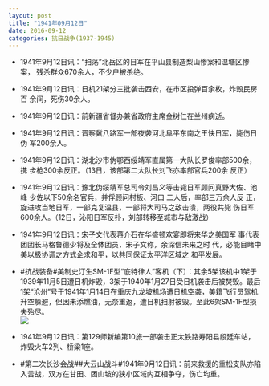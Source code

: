 ```yaml
---
layout: post
title: "1941年09月12日"
date: 2016-09-12
categories: 抗日战争(1937-1945)
---
```


<meta name="referrer" content="no-referrer" />

- 1941年9月12日讯：“扫荡”北岳区的日军在平山县制造梨山惨案和温塘区惨案， 残杀群众670余人，不少户被杀绝。 

- 1941年9月12日讯：日机21架分三批袭击西安，在市区投弹百余枚，炸毁民房百 余间，死伤30余人。 

- 1941年9月12日讯：前新疆省督办兼省政府主席金树仁在兰州病逝。 

- 1941年9月12日讯：晋察冀八路军一部夜袭河北阜平东南之王快日军，毙伤日伪 军200余人。 

- 1941年9月12日讯：湖北沙市伪鄂西绥靖军直属第一大队长罗俊率部500余，携 步枪300余反正。（13日，该部第二大队长刘飞亦率部官兵200余 反正） 

- 1941年9月12日讯：豫北伪绥靖军总司令刘昌义等击毙日军顾问真野大佐、池峰 少佐以下50余名官兵，并俘顾问村板、河口 二人后，率部三万余人反 正，旋进攻当地日军，一部克复温县，一部将大司马之敌击溃，两役共毙 伤日军600余人。（12日，沁阳日军反扑，刘部转移至城市与敌激战） 

- 1941年9月12日讯：宋子文代表蒋介石在华盛顿欢宴即将来华之美国军 事代表团团长马格鲁德少将及全体团员，宋子文称，余深信未来之时 代，必能目睹中美以极协调之方式企求和平，以共同保证太平洋区域之 和平发展。 

- #抗战装备#美制史汀生SM-1F型“底特律人”客机（下）：其余5架该机中1架于1939年11月5日遭日机炸毀，3架于1940年1月27日受日机袭击后被焚毁。最后1架“沧州”号于1941年1月14日在重庆九龙坡机场遭日机空袭，美籍飞行员驾机升空躲避，但因未添燃油，无奈重返，遭日机扫射被毁。至此6架SM-1F型损失殆尽。 <br/><img src="https://ww2.sinaimg.cn/large/aca367d8jw1f7qkmc4vflj20b40p0n1b.jpg" />

- 1941年9月12日讯：第129师新编第10旅一部袭击正太铁路寿阳县段廷车站，炸毁火车2列、桥梁1座。 

- #第二次长沙会战##大云山战斗#1941年9月12日讯：前来救援的重松支队亦陷入苦战，双方在甘田、团山坡的狭小区域内互相争夺，伤亡均重。 

